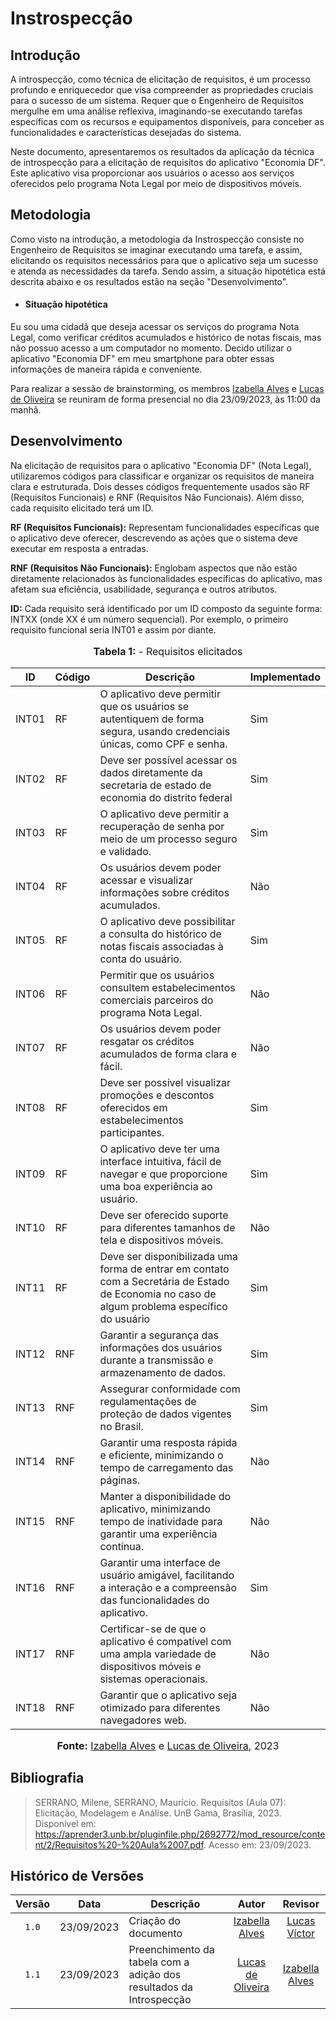 # Instrospecção

## Introdução

A introspecção, como técnica de elicitação de requisitos, é um processo profundo e enriquecedor que visa compreender as propriedades cruciais para o sucesso de um sistema. Requer que o Engenheiro de Requisitos mergulhe em uma análise reflexiva, imaginando-se executando tarefas específicas com os recursos e equipamentos disponíveis, para conceber as funcionalidades e características desejadas do sistema.

Neste documento, apresentaremos os resultados da aplicação da técnica de introspecção para a elicitação de requisitos do aplicativo "Economia DF". Este aplicativo visa proporcionar aos usuários o acesso aos serviços oferecidos pelo programa Nota Legal por meio de dispositivos móveis.

## Metodologia

Como visto na introdução, a metodologia da Instrospecção consiste no Engenheiro de Requisitos se imaginar executando uma tarefa, e assim, elicitando os requisitos necessários para
que o aplicativo seja um sucesso e atenda as necessidades da tarefa. Sendo assim, a situação hipotética está descrita abaixo e os resultados estão na seção "Desenvolvimento".

- #### Situação hipotética

Eu sou uma cidadã que deseja acessar os serviços do programa Nota Legal, como verificar créditos acumulados e histórico de notas fiscais, mas não possuo acesso a um computador no momento. Decido utilizar o aplicativo "Economia DF" em meu smartphone para obter essas informações de maneira rápida e conveniente. 

Para realizar a sessão de brainstorming, os membros [Izabella Alves](https://github.com/izabellaalves) e [Lucas de Oliveira](https://github.com/LucasOliveiraDiasMarquesFerreira) se reuniram de forma presencial no dia 23/09/2023, às 11:00 da manhã.

## Desenvolvimento

Na elicitação de requisitos para o aplicativo "Economia DF" (Nota Legal), utilizaremos códigos para classificar e organizar os requisitos de maneira clara e estruturada. Dois desses códigos frequentemente usados são RF (Requisitos Funcionais) e RNF (Requisitos Não Funcionais). Além disso, cada requisito elicitado terá um ID.

**RF (Requisitos Funcionais):** Representam funcionalidades específicas que o aplicativo deve oferecer, descrevendo as ações que o sistema deve executar em resposta a entradas.

**RNF (Requisitos Não Funcionais):** Englobam aspectos que não estão diretamente relacionados às funcionalidades específicas do aplicativo, mas afetam sua eficiência, usabilidade, segurança e outros atributos.

**ID:** Cada requisito será identificado por um ID composto da seguinte forma: INTXX (onde XX é um número sequencial). Por exemplo, o primeiro requisito funcional seria INT01 e assim por diante.

<div align="center">
<font size="3"><p style="text-align: center"><b>Tabela 1:</b> - Requisitos elicitados</p></font>
</div>

| ID   | Código | Descrição                                                                                      | Implementado |
|------|--------|------------------------------------------------------------------------------------------------|--------------|
| INT01| RF     | O aplicativo deve permitir que os usuários se autentiquem de forma segura, usando credenciais únicas, como CPF e senha. |   Sim        |
| INT02| RF     | Deve ser possível acessar os dados diretamente da secretaria de estado de economia do distrito federal | Sim         |
| INT03| RF     | O aplicativo deve permitir a recuperação de senha por meio de um processo seguro e validado.  |     Sim      |
| INT04| RF     | Os usuários devem poder acessar e visualizar informações sobre créditos acumulados.           |      Não     |
| INT05| RF     | O aplicativo deve possibilitar a consulta do histórico de notas fiscais associadas à conta do usuário. |    Sim      |
| INT06| RF     | Permitir que os usuários consultem estabelecimentos comerciais parceiros do programa Nota Legal. |     Não      |
| INT07| RF     | Os usuários devem poder resgatar os créditos acumulados de forma clara e fácil.               |    Não       |
| INT08| RF     | Deve ser possível visualizar promoções e descontos oferecidos em estabelecimentos participantes. |      Sim     |
| INT09| RF     | O aplicativo deve ter uma interface intuitiva, fácil de navegar e que proporcione uma boa experiência ao usuário. |    Sim       |
| INT10| RF     | Deve ser oferecido suporte para diferentes tamanhos de tela e dispositivos móveis.           |     Não      |
| INT11| RF    | Deve ser disponibilizada uma forma de entrar em contato com a Secretária de Estado de Economia no caso de algum problema específico do usuário                 |  Sim        |
| INT12| RNF    | Garantir a segurança das informações dos usuários durante a transmissão e armazenamento de dados. |     Sim      |
| INT13| RNF    | Assegurar conformidade com regulamentações de proteção de dados vigentes no Brasil.          |     Sim      |
| INT14| RNF    | Garantir uma resposta rápida e eficiente, minimizando o tempo de carregamento das páginas.   |    Não      |
| INT15| RNF    | Manter a disponibilidade do aplicativo, minimizando tempo de inatividade para garantir uma experiência contínua. |     Não      |
| INT16| RNF    | Garantir uma interface de usuário amigável, facilitando a interação e a compreensão das funcionalidades do aplicativo. |      Sim     |
| INT17| RNF    | Certificar-se de que o aplicativo é compatível com uma ampla variedade de dispositivos móveis e sistemas operacionais. |      Não     |
| INT18| RNF    | Garantir que o aplicativo seja otimizado para diferentes navegadores web.                   |     Não      |

<div align="center">
<font size="3"><p style="text-align: center"><b>Fonte:</b> <a href="https://github.com/izabellaalves">Izabella Alves</a> e <a href="https://github.com/LucasOliveiraDiasMarquesFerreira">Lucas de Oliveira</a>, 2023</p></font>
</div>

## Bibliografia

> SERRANO, Milene, SERRANO, Maurício. Requisitos (Aula 07): Elicitação, Modelagem e Análise. UnB Gama, Brasília, 2023. Disponível em: <https://aprender3.unb.br/pluginfile.php/2692772/mod_resource/content/2/Requisitos%20-%20Aula%2007.pdf>. Acesso em: 23/09/2023.
>

## Histórico de Versões

|Versão|Data|Descrição|Autor|Revisor|
|:----:|----|---------|:-----:|:-------:|
|`1.0`|23/09/2023|Criação do documento|[Izabella Alves](https://github.com/izabellaalves)|[Lucas Víctor](https://github.com/Lucas13032003)|
|`1.1`|23/09/2023|Preenchimento da tabela com a adição dos resultados da Introspecção|[Lucas de Oliveira](https://github.com/LucasOliveiraDiasMarquesFerreira)|[Izabella Alves](https://github.com/izabellaalves)|
